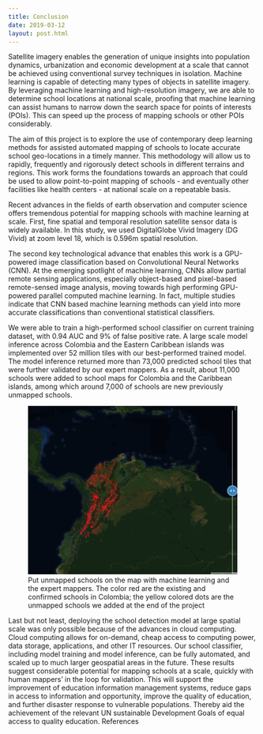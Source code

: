 ```yaml
---
title: Conclusion
date: 2019-03-12
layout: post.html
---
```

Satellite imagery enables the generation of unique insights into population dynamics, urbanization and economic development at a scale that cannot be achieved using conventional survey techniques in isolation. Machine learning is capable of detecting many types of objects in satellite imagery. By leveraging machine learning and high-resolution imagery, we are able to determine school locations at national scale, proofing that machine learning can assist humans to narrow down the search space for points of interests (POIs). This can speed up the process of mapping schools or other POIs considerably.

The aim of this project is to explore the use of contemporary deep learning methods for assisted automated mapping of schools to locate accurate school geo-locations in a timely manner. This methodology will allow us to rapidly, frequently and rigorously detect schools in different terrains and regions. This work forms the foundations towards an approach that could be used to allow point-to-point mapping of schools - and eventually other facilities like health centers - at national scale on a repeatable basis.

Recent advances in the fields of earth observation and computer science offers tremendous potential for mapping schools with machine learning at scale. First, fine spatial and temporal resolution satellite sensor data is widely available. In this study, we used DigitalGlobe Vivid Imagery (DG Vivid) at zoom level 18, which is 0.596m spatial resolution.

The second key technological advance that enables this work is a GPU-powered image classification based on Convolutional Neural Networks (CNN). At the emerging spotlight of machine learning, CNNs allow partial remote sensing applications, especially object-based and pixel-based remote-sensed image analysis, moving towards high performing GPU-powered parallel computed machine learning. In fact, multiple studies indicate that CNN based machine learning methods can yield into more accurate classifications  than conventional statistical classifiers.

We were able to train a high-performed school classifier  on current training dataset, with 0.94 AUC and 9% of false positive rate. A large scale model inference across Colombia and the Eastern Caribbean islands was implemented over 52 million tiles with our best-performed trained model. The model inference returned more than 73,000 predicted school tiles that were further validated by our expert mappers. As a result, about 11,000 schools were added to school maps for Colombia and the Caribbean islands, among which around 7,000 of schools are new previously unmapped schools.

<figure class="align-center">
	<img src="/assets/graphics/content/results/unicef-final_schools.gif" alt="Put unmapped schools on the map with ML" />
	<figcaption> Put unmapped schools on the map with machine learning and the expert mappers. The color red are the existing and confirmed schools in Colombia; the yellow colored dots are the unmapped schools we added at the end of the project</figcaption>
</figure>


Last but not least, deploying the school detection model at large spatial scale was only possible because of the advances in cloud computing. Cloud computing allows for on-demand, cheap access to computing power, data storage, applications, and other IT resources. Our school classifier, including model training and model inference, can be fully automated, and scaled up to much larger geospatial areas in the future. These results suggest considerable potential for mapping schools at a scale, quickly with human mappers’ in the loop for validation. This will support the improvement of education information management systems, reduce gaps in access to information and opportunity, improve the quality of education, and further disaster response to vulnerable populations. Thereby aid the achievement of the relevant UN sustainable Development Goals of equal access to quality education.
References
